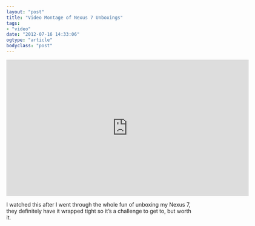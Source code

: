 ```yaml
---
layout: "post"
title: "Video Montage of Nexus 7 Unboxings"
tags: 
- "video"
date: "2012-07-16 14:33:06"
ogtype: "article"
bodyclass: "post"
---
```


<iframe allowfullscreen="" frameborder="0" height="360" src="http://www.youtube.com/embed/32DD4DF7Qpo" width="640"></iframe>

I watched this after I went through the whole fun of unboxing my Nexus 7, they definitely have it wrapped tight so it’s a challenge to get to, but worth it.